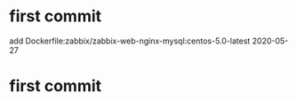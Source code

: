 # first commit
add Dockerfile:zabbix/zabbix-web-nginx-mysql:centos-5.0-latest 2020-05-27
# first commit
